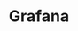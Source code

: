 ---
title: "Grafana"
linkTitle: "Grafana"
description: "Information about upgrading a cloud-hosted Grafana platform for {{% ctx %}}."
weight: 1000
---